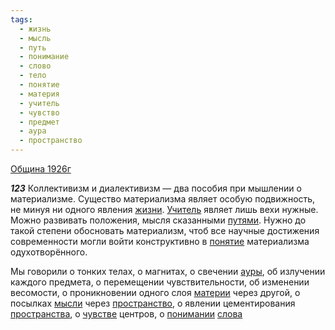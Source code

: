 ```yaml
---
tags:
  - жизнь
  - мысль
  - путь
  - понимание
  - слово
  - тело
  - понятие
  - материя
  - учитель
  - чувство
  - предмет
  - аура
  - пространство
---
```


[Община 1926г](/agni/1926)

___123___
Коллективизм и диалективизм — два пособия при мышлении о материализме. Существо материализма являет особую подвижность, не минуя ни одного явления [жизни](/tag/#жизнь). [Учитель](/tag/#учитель) являет лишь вехи нужные. Можно развивать положения, мысля сказанными [путями](/tag/#путь). Нужно до такой степени обосновать материализм, чтоб все научные достижения современности могли войти конструктивно в [понятие](/tag/#понятие) материализма одухотворённого.   

Мы говорили о тонких телах, о магнитах, о свечении [ауры](/tag/#аура), об излучении каждого предмета, о перемещении чувствительности, об изменении весомости, о проникновении одного слоя [материи](/tag/#материя) через другой, о посылках [мысли](/tag/#мысль) через [пространство](/tag/#пространство), о явлении цементирования [пространства](/tag/#пространство), о [чувстве](/tag/#чувство) центров, о [понимании](/tag/#понимание) [слова](/tag/#слово) 